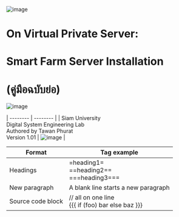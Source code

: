 ![image](https://user-images.githubusercontent.com/37249027/218273460-1c18a18e-b4a5-4b00-b155-feb20d4cb7b7.png)

# On Virtual Private Server: 
# Smart Farm Server Installation 
# (คู่มือฉบับย่อ)


  ![image](https://user-images.githubusercontent.com/37249027/218273504-f589e290-0608-45a8-902a-a9ecec704975.png)
  

 | -------- | -------- |
 | Siam University <br> Digital System Engineering Lab <br>  Authored by Tawan Phurat <br> Version 1.01 |  ![image](https://user-images.githubusercontent.com/37249027/218273504-f589e290-0608-45a8-902a-a9ecec704975.png)  |

  
| Format   | Tag example |
| -------- | ----------- |
| Headings | =heading1=<br>==heading2==<br>===heading3=== |
| New paragraph | A blank line starts a new paragraph |
| Source code block |  // all on one line<br> {{{ if (foo) bar else   baz }}} |

